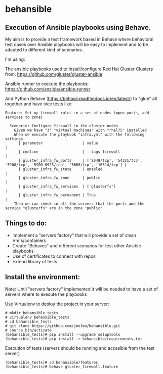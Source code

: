 # behansible

Execution of Ansible playbooks using Behave.
--------------------------------------------

My aim is to provide a test framework based in Behave where behavioral test cases over Ansible playbooks will be easy to implement and to be adapted to different kind of scenarios.

I'm using:

The ansible playbooks used to install/configure Red Hat Gluster Clusters from:
https://github.com/gluster/gluster-ansible

Ansible runner to execute the playbooks:
https://github.com/ansible/ansible-runner

And Python Behave (https://behave.readthedocs.io/en/latest/) to "glue" all together and have nice tests like:

```
Feature: Set up firewall rules in a set of nodes (open ports, add services to zone)

  Scenario: Configure firewall in the cluster nodes
    Given we have "3" "virtual machines" with "rhel75" installed
    When we execute the playbook "infra.yml" with the following settings:
      | parameter                  | value                                                                           |
      | cmdline                    | --tags firewall                                                                 |
      | gluster_infra_fw_ports     | ['2049/tcp', '54321/tcp', '5900/tcp', '5900-6923/tcp', '5666/tcp', '16514/tcp'] |
      | gluster_infra_fw_state     | enabled                                                                         |
      | gluster_infra_fw_zone      | public                                                                          |
      | gluster_infra_fw_services  | ['glusterfs']                                                                   |
      | gluster_infra_fw_permanent | True                                                                            |
    Then we can check in all the servers that the ports and the service "glusterfs" are in the zone "public"

```



Things to do:
-------------

- Implement a "servers factory" that will provide a set of clean Vm's/containers
- Create "Behaves" and different scenarios for test other Ansible playbooks
- Use of certificates to connect with repos
- Extend library of tests


Install the environment:
------------------------
Note: Until "servers factory" implemented it will be needed to have a set of servers where to execute the playbooks

Use Virtualenv to deploy the project in your server:

```
# mkdir behansible_tests
# virtualenv behansible_tests
# cd behansible_tests
# git clone https://github.com/jmolmo/behansible.git
# source bin/activate
(behansible_tests)# pip install --upgrade setuptools
(behansible_tests)# pip install -r behansible/requirements.txt
```

Execution of tests (servers should be running and accesible from the test server)

```
(behansible_tests)# cd behansible/features
(behansible_tests)# behave gluster_firewall.feature
```
